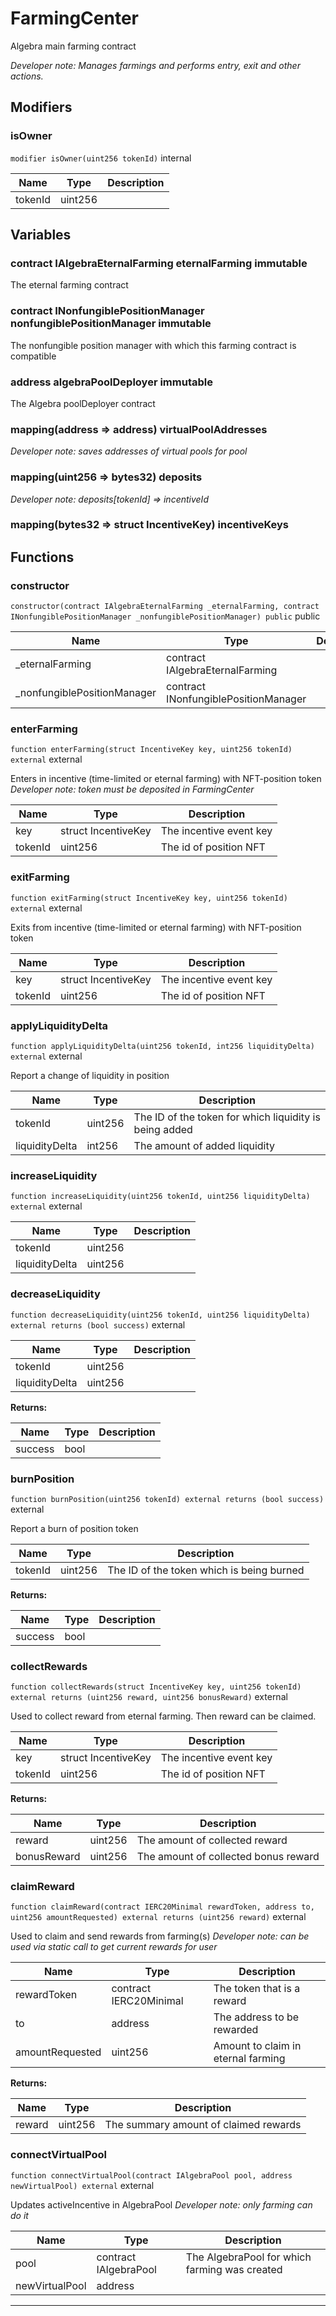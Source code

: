 

# FarmingCenter


Algebra main farming contract



*Developer note: Manages farmings and performs entry, exit and other actions.*

## Modifiers
### isOwner


`modifier isOwner(uint256 tokenId)`  internal





| Name | Type | Description |
| ---- | ---- | ----------- |
| tokenId | uint256 |  |




## Variables
### contract IAlgebraEternalFarming eternalFarming immutable

The eternal farming contract

### contract INonfungiblePositionManager nonfungiblePositionManager immutable

The nonfungible position manager with which this farming contract is compatible

### address algebraPoolDeployer immutable

The Algebra poolDeployer contract

### mapping(address &#x3D;&gt; address) virtualPoolAddresses 



*Developer note: saves addresses of virtual pools for pool*
### mapping(uint256 &#x3D;&gt; bytes32) deposits 



*Developer note: deposits[tokenId] &#x3D;&gt; incentiveId*
### mapping(bytes32 &#x3D;&gt; struct IncentiveKey) incentiveKeys 




## Functions
### constructor


`constructor(contract IAlgebraEternalFarming _eternalFarming, contract INonfungiblePositionManager _nonfungiblePositionManager) public`  public





| Name | Type | Description |
| ---- | ---- | ----------- |
| _eternalFarming | contract IAlgebraEternalFarming |  |
| _nonfungiblePositionManager | contract INonfungiblePositionManager |  |


### enterFarming


`function enterFarming(struct IncentiveKey key, uint256 tokenId) external`  external

Enters in incentive (time-limited or eternal farming) with NFT-position token
*Developer note: token must be deposited in FarmingCenter*



| Name | Type | Description |
| ---- | ---- | ----------- |
| key | struct IncentiveKey | The incentive event key |
| tokenId | uint256 | The id of position NFT |


### exitFarming


`function exitFarming(struct IncentiveKey key, uint256 tokenId) external`  external

Exits from incentive (time-limited or eternal farming) with NFT-position token



| Name | Type | Description |
| ---- | ---- | ----------- |
| key | struct IncentiveKey | The incentive event key |
| tokenId | uint256 | The id of position NFT |


### applyLiquidityDelta


`function applyLiquidityDelta(uint256 tokenId, int256 liquidityDelta) external`  external

Report a change of liquidity in position



| Name | Type | Description |
| ---- | ---- | ----------- |
| tokenId | uint256 | The ID of the token for which liquidity is being added |
| liquidityDelta | int256 | The amount of added liquidity |


### increaseLiquidity


`function increaseLiquidity(uint256 tokenId, uint256 liquidityDelta) external`  external





| Name | Type | Description |
| ---- | ---- | ----------- |
| tokenId | uint256 |  |
| liquidityDelta | uint256 |  |


### decreaseLiquidity


`function decreaseLiquidity(uint256 tokenId, uint256 liquidityDelta) external returns (bool success)`  external





| Name | Type | Description |
| ---- | ---- | ----------- |
| tokenId | uint256 |  |
| liquidityDelta | uint256 |  |

**Returns:**

| Name | Type | Description |
| ---- | ---- | ----------- |
| success | bool |  |

### burnPosition


`function burnPosition(uint256 tokenId) external returns (bool success)`  external

Report a burn of position token



| Name | Type | Description |
| ---- | ---- | ----------- |
| tokenId | uint256 | The ID of the token which is being burned |

**Returns:**

| Name | Type | Description |
| ---- | ---- | ----------- |
| success | bool |  |

### collectRewards


`function collectRewards(struct IncentiveKey key, uint256 tokenId) external returns (uint256 reward, uint256 bonusReward)`  external

Used to collect reward from eternal farming. Then reward can be claimed.



| Name | Type | Description |
| ---- | ---- | ----------- |
| key | struct IncentiveKey | The incentive event key |
| tokenId | uint256 | The id of position NFT |

**Returns:**

| Name | Type | Description |
| ---- | ---- | ----------- |
| reward | uint256 | The amount of collected reward |
| bonusReward | uint256 | The amount of collected  bonus reward |

### claimReward


`function claimReward(contract IERC20Minimal rewardToken, address to, uint256 amountRequested) external returns (uint256 reward)`  external

Used to claim and send rewards from farming(s)
*Developer note: can be used via static call to get current rewards for user*



| Name | Type | Description |
| ---- | ---- | ----------- |
| rewardToken | contract IERC20Minimal | The token that is a reward |
| to | address | The address to be rewarded |
| amountRequested | uint256 | Amount to claim in eternal farming |

**Returns:**

| Name | Type | Description |
| ---- | ---- | ----------- |
| reward | uint256 | The summary amount of claimed rewards |

### connectVirtualPool


`function connectVirtualPool(contract IAlgebraPool pool, address newVirtualPool) external`  external

Updates activeIncentive in AlgebraPool
*Developer note: only farming can do it*



| Name | Type | Description |
| ---- | ---- | ----------- |
| pool | contract IAlgebraPool | The AlgebraPool for which farming was created |
| newVirtualPool | address |  |






---

